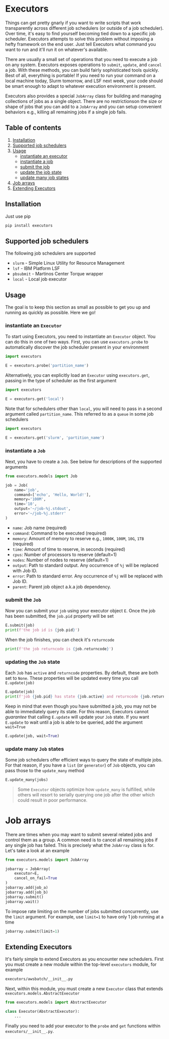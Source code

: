 Executors
=========
Things can get pretty gnarly if you want to write scripts that work transparently 
across different job schedulers (or outside of a job scheduler). Over time, it's 
easy to find yourself becoming tied down to a specific job scheduler. Executors 
attempts to solve this problem without imposing a hefty framework on the end user. 
Just tell Executors what command you want to run and it'll run it on whatever's 
available.

There are usually a small set of operations that you need to execute a job on any
system. Executors exposes operations to `submit`, `update`, and `cancel` a job. 
With these methods, you can build fairly sophisticated tools quickly. Best of 
all, everything is portable! If you need to run your command on a local machine 
today, Slurm tomorrow, and LSF next week, your code should be smart enough to adapt 
to whatever execution environment is present.

Executors also provides a special `JobArray` class for building and managing 
collections of jobs as a single object. There are no restrictionson the size 
or shape of jobs that you can add to a `JobArray` and you can setup convenient 
behaviors e.g., killing all remaining jobs if a single job fails.

## Table of contents
1. [Installation](#installation)
2. [Supported job schedulers](#supported-job-schedulers)
3. [Usage](#usage)
   * [instantiate an executor](#instantiate-an-executor)
   * [instantiate a job](#instantiate-a-job)
   * [submit the job](#submit-the-job)
   * [update the job state](#update-the-job-state)
   * [update many job states](#update-many-job-states)
4. [Job arrays](#job-arrays)
5. [Extending Executors](#extending-executors)

## Installation
Just use pip

```bash
pip install executors
```

## Supported job schedulers
The following job schedulers are supported

* `slurm` - Simple Linux Utility for Resource Management
* `lsf` - IBM Platform LSF
* `pbsubmit` - Martinos Center Torque wrapper
* `local` - Local job executor

## Usage
The goal is to keep this section as small as possible to get you up and running 
as quickly as possible. Here we go!

### instantiate an `Executor`
To start using Executors, you need to instantiate an `Executor` object. You can 
do this in one of two ways. First, you can use `executors.probe` to 
automatically discover the job scheduler present in your environment

```python
import executors

E = executors.probe('partition_name')
```

Alternatively, you can explicitly load an `Executor` using `executors.get`, 
passing in the type of scheduler as the first argument

```python
import executors

E = executors.get('local')
```

Note that for schedulers other than `local`, you will need to pass in a second 
argument called `partition_name`. This referred to as a `queue` in some job 
schedulers

```python
import executors

E = executors.get('slurm', 'partition_name')
```

### instantiate a `Job`
Next, you have to create a `Job`. See below for descriptions of the supported 
arguments

```python
from executors.models import Job

job = Job(
    name='job',
    command=['echo', 'Hello, World!'],
    memory='100M',
    time='10',
    output='~/job-%j.stdout',
    error='~/job-%j.stderr'
)
```

* `name`: Job name (required)
* `command`: Command to be executed (required)
* `memory`: Amount of memory to reserve e.g., `1000K`, `100M`, `10G`, `1TB` (required)
* `time`: Amount of time to reserve, in seconds (required)
* `cpus`: Number of processors to reserve (default=1)
* `nodes`: Number of nodes to reserve (default=1)
* `output`: Path to standard output. Any occurrence of `%j` will be replaced with Job ID.
* `error`: Path to standard error. Any occurrence of `%j` will be replaced with Job ID.
* `parent`: Parent job object a.k.a job dependency.

### submit the `Job`
Now you can submit your `job` using your executor object `E`. Once the job has 
been submitted, the `job.pid` property will be set

```python
E.submit(job)
print(f'the job id is {job.pid}')
```

When the job finishes, you can check it's `returncode`

```python
print(f'the job returncode is {job.returncode}')

```

### updating the `Job` state
Each `Job` has `active` and `returncode` properties. By default, these are 
both set to `None`. These properties will be updated every time you call 
`E.update(job)`

```python
E.update(job)
print(f'job {job.pid} has state {job.active} and returncode {job.returncode}')
```

Keep in mind that even though you have submitted a job, you may not be able to 
immediately query its state. For this reason, Executors cannot *guarantee* that 
calling `E.update` will update your `Job` state. If you want `E.update` to wait 
until a job is able to be queried, add the argument `wait=True`

```python
E.update(job, wait=True)
```

### update many `Job` states
Some job schedulers offer efficient ways to query the state of multiple jobs. 
For that reason, if you have a `list` (or `generator`) of `Job` objects, 
you can pass those to the `update_many` method

```python
E.update_many(jobs)
```

> Some `Executor` objects optimize how `update_many` is fulfilled, while others 
> will resort to serially querying one job after the other which could result in 
> poor performance.

# Job arrays
There are times when you may want to submit several related jobs and control 
them as a group. A common need is to cancel all remaining jobs if any single job 
has failed. This is precisely what the `JobArray` class is for. Let's take a look 
at an example

```python
from executors.models import JobArray

jobarray = JobArray(
    executor=E,
    cancel_on_fail=True
)
jobarray.add(job_a)
jobarray.add(job_b)
jobarray.submit()
jobarray.wait()
```

To impose rate limiting on the number of jobs submitted concurrently, use the 
`limit` argument. For example, use `limit=1` to have only 1 job running at a 
time

```python
jobarray.submit(limit=1)
```

## Extending Executors
It's fairly simple to extend Executors as you encounter new schedulers. First 
you must create a new module within the top-level `executors` module, for example

```bash
executors/awsbatch/__init__.py
```

Next, within this module, you must create a new `Executor` class that extends 
`executors.models.AbstractExecutor`

```python
from executors.models import AbstractExecutor

class Executor(AbstractExecutor):
    ...
```

Finally you need to add your executor to the `probe` and `get` functions within 
`executors/__init__.py`.
